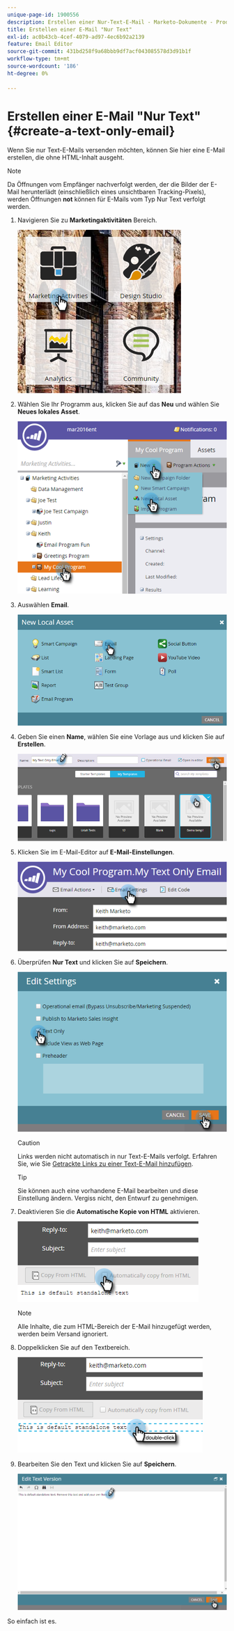 ```yaml
---
unique-page-id: 1900556
description: Erstellen einer Nur-Text-E-Mail - Marketo-Dokumente - Produktdokumentation
title: Erstellen einer E-Mail "Nur Text"
exl-id: ac0b43cb-4cef-4079-ad97-4ec6b92a2139
feature: Email Editor
source-git-commit: 431bd258f9a68bbb9df7acf043085578d3d91b1f
workflow-type: tm+mt
source-wordcount: '186'
ht-degree: 0%

---
```


# Erstellen einer E-Mail &quot;Nur Text&quot; {#create-a-text-only-email}

Wenn Sie nur Text-E-Mails versenden möchten, können Sie hier eine E-Mail erstellen, die ohne HTML-Inhalt ausgeht.

>[!NOTE]
>
>Da Öffnungen vom Empfänger nachverfolgt werden, der die Bilder der E-Mail herunterlädt (einschließlich eines unsichtbaren Tracking-Pixels), werden Öffnungen **not** können für E-Mails vom Typ Nur Text verfolgt werden.

1. Navigieren Sie zu **Marketingaktivitäten** Bereich.

   ![](assets/one-1.png)

1. Wählen Sie Ihr Programm aus, klicken Sie auf das **Neu** und wählen Sie **Neues lokales Asset**.

   ![](assets/two-1.png)

1. Auswählen **Email**.

   ![](assets/three-1.png)

1. Geben Sie einen **Name**, wählen Sie eine Vorlage aus und klicken Sie auf **Erstellen**.

   ![](assets/four-1.png)

1. Klicken Sie im E-Mail-Editor auf **E-Mail-Einstellungen**.

   ![](assets/five.png)

1. Überprüfen **Nur Text** und klicken Sie auf **Speichern**.

   ![](assets/six.png)

   >[!CAUTION]
   >
   >Links werden nicht automatisch in nur Text-E-Mails verfolgt. Erfahren Sie, wie Sie [Getrackte Links zu einer Text-E-Mail hinzufügen](/help/marketo/product-docs/email-marketing/general/functions-in-the-editor/add-tracked-links-to-a-text-email.md).

   >[!TIP]
   >
   >Sie können auch eine vorhandene E-Mail bearbeiten und diese Einstellung ändern. Vergiss nicht, den Entwurf zu genehmigen.

1. Deaktivieren Sie die **Automatische Kopie von HTML** aktivieren.

   ![](assets/seven.png)

   >[!NOTE]
   >
   >Alle Inhalte, die zum HTML-Bereich der E-Mail hinzugefügt werden, werden beim Versand ignoriert.

1. Doppelklicken Sie auf den Textbereich.

   ![](assets/eight.png)

1. Bearbeiten Sie den Text und klicken Sie auf **Speichern**.

   ![](assets/nine.png)

So einfach ist es.
